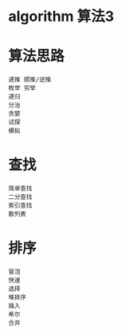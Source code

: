 # algorithm 算法3

# 算法思路

```
递推 顺推/逆推
枚举 穷举
递归
分治
贪婪
试探
模拟
```

# 查找

```
简单查找
二分查找
索引查找
散列表
```

# 排序

```
冒泡
快速
选择
堆排序
插入
希尔
合并
```